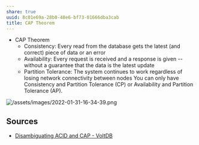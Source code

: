 ```yaml
---
share: true
uuid: 8c01e69a-28b0-48e6-bf73-01666dba3cab
title: CAP Theorem
---
```

* CAP Theorem
  * Consistency: Every read from the database gets the latest (and correct) piece of data or an error
  * Availability: Every request is received and a response is given -- without a guarantee that the data is the latest update
  * Partition Tolerance: The system continues to work regardless of losing network connectivity between nodes
You can only have Consistency and Partition Tolerance (CP) or Availability and Partition Tolerance (AP).

![/assets/images/2022-01-31-16-34-39.png](//assets/images/2022-01-31-16-34-39.png)

## Sources

* [Disambiguating ACID and CAP - VoltDB](https://www.voltdb.com/blog/2015/10/disambiguating-acid-cap/)